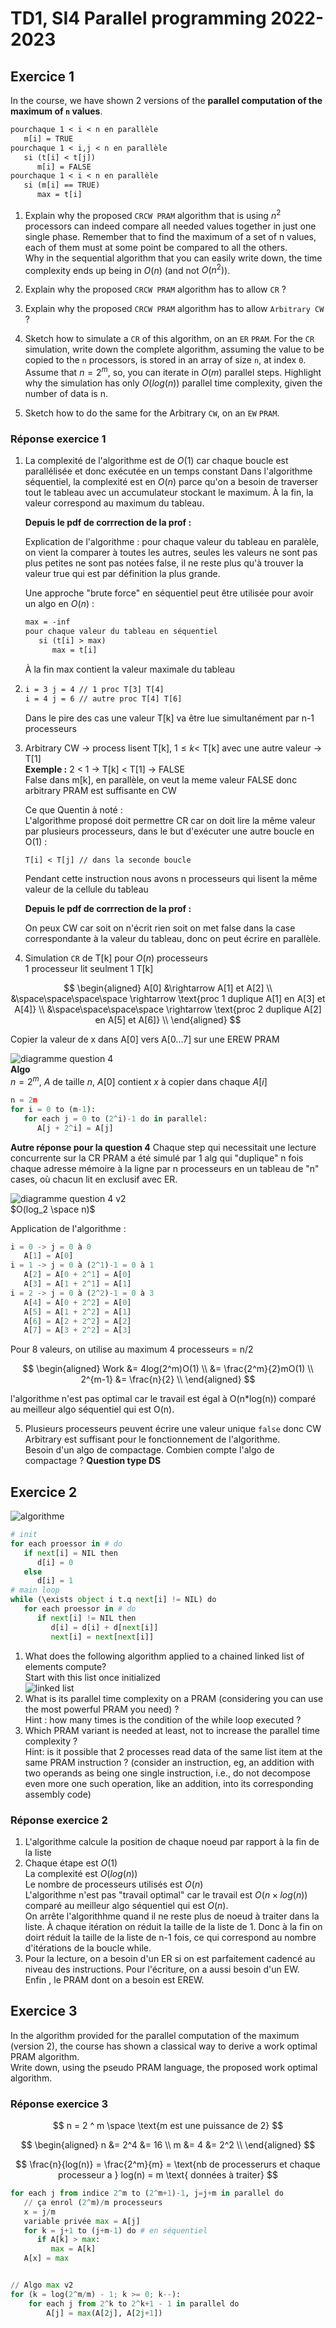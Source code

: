 # TD1, SI4 Parallel programming 2022-2023

## Exercice 1

In the course, we have shown 2 versions of the **parallel computation of the maximum of `n` values**.

```txt
pourchaque 1 < i < n en parallèle 
   m[i] = TRUE 
pourchaque 1 < i,j < n en parallèle 
   si (t[i] < t[j])
      m[i] = FALSE
pourchaque 1 < i < n en parallèle 
   si (m[i] == TRUE)
      max = t[i] 
```

1. Explain why the proposed `CRCW PRAM` algorithm that is using $n^2$ processors can indeed compare all needed values together in just one single phase.
   Remember that to find the maximum of a set of n values, each of them must at some point be compared to all the others.  
   Why in the sequential algorithm that you can easily write down, the time complexity ends up being in $O(n)$ (and not $O(n^2)$).

2. Explain why the proposed `CRCW PRAM` algorithm has to allow `CR` ?

3. Explain why the proposed `CRCW PRAM` algorithm has to allow `Arbitrary CW` ?

4. Sketch how to simulate a `CR` of this algorithm, on an `ER` `PRAM`.
   For the `CR` simulation, write down the complete algorithm, assuming the value to be copied to the `n` processors, is stored in an array of size `n`, at index `0`.  
   Assume that $n=2^m$, so, you can iterate in $O(m)$ parallel steps. Highlight why the simulation has only $O(log(n))$ parallel time complexity, given the number of data is n.

5. Sketch how to do the same for the Arbitrary `CW`, on an `EW` `PRAM`.

### Réponse exercice 1

1. La complexité de l'algorithme est de $O(1)$ car chaque boucle est parallélisée et donc exécutée en un temps constant
   Dans l'algorithme séquentiel, la complexité est en $O(n)$ parce qu'on a besoin de traverser tout le tableau avec un
   accumulateur stockant le maximum. À la fin, la valeur correspond au maximum du tableau.

   **Depuis le pdf de corrrection de la prof :**

   Explication de l'algorithme :
   pour chaque valeur du tableau en paralèle, on vient la comparer à toutes les autres, seules les valeurs ne sont pas plus petites ne sont pas notées false, il ne reste plus qu'à trouver la valeur true qui est par définition la plus grande.

   Une approche "brute force" en séquentiel peut être utilisée pour avoir un algo en $O(n)$ :

   ```txt
   max = -inf
   pour chaque valeur du tableau en séquentiel
      si (t[i] > max)
         max = t[i]
   ```

   À la fin max contient la valeur maximale du tableau

2. ```txt
   i = 3 j = 4 // 1 proc T[3] T[4]   
   i = 4 j = 6 // autre proc T[4] T[6]
   ```

   Dans le pire des cas une valeur T[k] va être lue simultanément par n-1 processeurs

3. Arbitrary CW $\rightarrow$ process lisent T[k], $1 \leq k \lt$ T[k] avec une autre valeur $\rightarrow$ T[1]  
   **Exemple :** 2 < 1 $\rightarrow$ T[k] < T[1] $\rightarrow$ FALSE  
   False dans m[k], en parallèle, on veut la meme valeur FALSE donc arbitrary  PRAM est suffisante en CW

   Ce que Quentin à noté :  
   L'algorithme proposé doit permettre CR car on doit lire la même valeur par plusieurs processeurs, dans le but d'exécuter une autre boucle en O(1) :

   ```txt
   T[i] < T[j] // dans la seconde boucle
   ```

   Pendant cette instruction nous avons n processeurs qui lisent la même valeur de la cellule du tableau

   **Depuis le pdf de corrrection de la prof :**

   On peux CW car soit on n'écrit rien soit on met false dans la case correspondante à la valeur du tableau, donc on peut écrire en parallèle.

4. Simulation `CR` de T[k] pour $O(n)$ processeurs  
   1 processeur lit seulment 1 T[k]  

$$
\begin{aligned}
A[0] &\rightarrow A[1] et A[2] \\
&\space\space\space\space \rightarrow \text{proc 1 duplique A[1] en A[3] et A[4]} \\
&\space\space\space\space \rightarrow \text{proc 2 duplique A[2] en A[5] et A[6]} \\
\end{aligned}
$$

   Copier la valeur de x dans A[0] vers A[0...7] sur une EREW PRAM

   ![diagramme question 4](question4.drawio.png)  
   **Algo**  
   $n = 2^m$, $A$ de taille $n$, $A[0]$ contient $x$ à copier dans chaque $A[i]$  

   ```py
   n = 2m 
   for i = 0 to (m-1):
      for each j = 0 to (2^i)-1 do in parallel:
         A[j + 2^i] = A[j]
   ```

   **Autre réponse pour la question 4**
   Chaque step qui necessitait une lecture concurrente sur la CR PRAM a été simulé par 1 alg qui "duplique" n fois chaque adresse mémoire à la ligne par n processeurs en un tableau de "n" cases, où chacun lit en exclusif avec ER.

   ![diagramme question 4 v2](question4-2.drawio.png)  
   $O(log_2 \space n)$

   Application de l'algorithme :

   ```py
   i = 0 -> j = 0 à 0
      A[1] = A[0]
   i = 1 -> j = 0 à (2^1)-1 = 0 à 1
      A[2] = A[0 + 2^1] = A[0]
      A[3] = A[1 + 2^1] = A[1]
   i = 2 -> j = 0 à (2^2)-1 = 0 à 3
      A[4] = A[0 + 2^2] = A[0]
      A[5] = A[1 + 2^2] = A[1]
      A[6] = A[2 + 2^2] = A[2]
      A[7] = A[3 + 2^2] = A[3]
   ```

   Pour 8 valeurs, on utilise au maximum 4 processeurs = n/2

$$
\begin{aligned}
Work &= 4log(2^m)O(1) \\
&= \frac{2^m}{2}mO(1) \\
2^{m-1} &= \frac{n}{2} \\
\end{aligned}
$$

   l'algorithme n'est pas optimal car le travail est égal à O(n*log(n)) comparé au meilleur algo séquentiel qui est O(n).

5. Plusieurs processeurs peuvent écrire une valeur unique `false` donc CW Arbitrary est suffisant pour le fonctionnement de l'algorithme.  
Besoin d'un algo de compactage.
Combien compte l'algo de compactage ? **Question type DS**  

## Exercice 2

![algorithme](image-001.png)

```py
# init 
for each proessor in # do
   if next[i] = NIL then 
      d[i] = 0 
   else 
      d[i] = 1
# main loop
while (\exists object i t.q next[i] != NIL) do
   for each proessor in # do
      if next[i] != NIL then
         d[i] = d[i] + d[next[i]]
         next[i] = next[next[i]]
```

1. What does the following algorithm applied to a chained linked list of elements compute?  
Start with this list once initialized  
![linked list](image-000.png)
2. What is its parallel time complexity on a PRAM (considering you can use the most powerful PRAM you need) ?  
   Hint : how
   many times is the condition of the while loop executed ?
3. Which PRAM variant is needed at least, not to increase the parallel time complexity ?  
   Hint: is it possible that 2 processes read data of the same list item at the same PRAM instruction ? (consider an
   instruction, eg, an addition with two operands as being one single instruction, i.e., do not decompose even more one
   such operation, like an addition, into its corresponding assembly code)

### Réponse exercice 2

1. L'algorithme calcule la position de chaque noeud par rapport à la fin de la liste
2. Chaque étape est $O(1)$  
   La complexité est $O(log(n))$  
   Le nombre de processeurs utilisés est $O(n)$  
   L'algorithme n'est pas "travail optimal" car le travail est $O(n \times log(n))$ comparé au meilleur algo séquentiel qui est $O(n)$.  
   On arrête l'algorithhme quand il ne reste plus de noeud à traiter dans la liste. À chaque itération on réduit la taille de la liste de 1. Donc à la fin on doirt réduit la taille de la liste de n-1 fois, ce qui correspond au nombre d'itérations de la boucle while.
3. Pour la lecture, on a besoin d'un ER si on est parfaitement cadencé au niveau des instructions. Pour l'écriture, on a aussi besoin d'un EW.  
   Enfin , le PRAM dont on a besoin est EREW.

## Exercice 3

In the algorithm provided for the parallel computation of the maximum (version 2), the course has shown a classical way
to derive a work optimal PRAM algorithm.  
Write down, using the pseudo PRAM language, the proposed work optimal algorithm.

### Réponse exercice 3

$$
n = 2 ^ m \space \text{m est une puissance de 2}
$$

$$
\begin{aligned}
n &= 2^4 &= 16 \\
m &= 4 &= 2^2 \\
\end{aligned}
$$

$$
\frac{n}{log(n)} = \frac{2^m}{m} = \text{nb de processerurs et chaque processeur a } log(n) = m \text{ données à traiter}
$$

```py
for each j from indice 2^m to (2^m+1)-1, j=j+m in parallel do
   // ça enrol (2^m)/m processeurs
   x = j/m
   variable privée max = A[j]
   for k = j+1 to (j+m-1) do # en séquentiel
      if A[k] > max:
         max = A[k]
   A[x] = max


// Algo max v2
for (k = log(2^m/m) - 1; k >= 0; k--):
    for each j from 2^k to 2^k+1 - 1 in parallel do
        A[j] = max(A[2j], A[2j+1])
```
